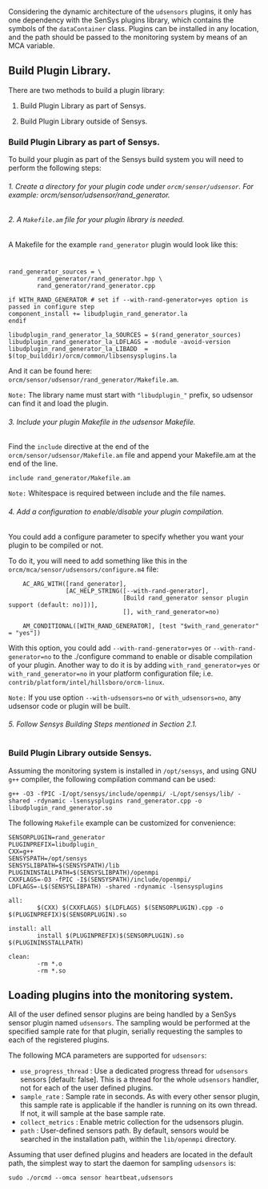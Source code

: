 Considering the dynamic architecture of the `udsensors` plugins, it only has one dependency with the SenSys plugins library, which contains the symbols of the `dataContainer` class. Plugins can be installed in any location, and the path should be passed to the monitoring system by means of an MCA variable.

## Build Plugin Library.

There are two methods to build a plugin library:

1. Build Plugin Library as part of Sensys.

2. Build Plugin Library outside of Sensys.


### Build Plugin Library as part of Sensys.

To build your plugin as part of the Sensys build system you will need to perform the following steps:

###### 1. Create a directory for your plugin code under `orcm/sensor/udsensor`. For example: orcm/sensor/udsensor/rand_generator.

###### 2. A `Makefile.am` file for your plugin library is needed.

A Makefile for the example `rand_generator` plugin would look like this:
#

```
rand_generator_sources = \
        rand_generator/rand_generator.hpp \
        rand_generator/rand_generator.cpp

if WITH_RAND_GENERATOR # set if --with-rand-generator=yes option is passed in configure step
component_install += libudplugin_rand_generator.la
endif

libudplugin_rand_generator_la_SOURCES = $(rand_generator_sources)
libudplugin_rand_generator_la_LDFLAGS = -module -avoid-version
libudplugin_rand_generator_la_LIBADD  = $(top_builddir)/orcm/common/libsensysplugins.la
```

And it can be found here: `orcm/sensor/udsensor/rand_generator/Makefile.am`.

`Note:` The library name must start with `"libudplugin_"` prefix, so udsensor can find it and load the plugin.

###### 3. Include your plugin Makefile in the udsensor Makefile.

Find the `include` directive at the end of the `orcm/sensor/udsensor/Makefile.am` file and append your Makefile.am at the end of the line.

```
include rand_generator/Makefile.am
```

`Note:` Whitespace is required between include and the file names.

###### 4. Add a configuration to enable/disable your plugin compilation.

You could add a configure parameter to specify whether you want your plugin to be compiled or not.

To do it, you will need to add something like this in the `orcm/mca/sensor/udsensors/configure.m4` file:

```
    AC_ARG_WITH([rand_generator],
                [AC_HELP_STRING([--with-rand-generator],
                                [Build rand_generator sensor plugin support (default: no)])],
                                [], with_rand_generator=no)

    AM_CONDITIONAL([WITH_RAND_GENERATOR], [test "$with_rand_generator" = "yes"])
```

With this option, you could add `--with-rand-generator=yes` or `--with-rand-generator=no`  to the ./configure command to enable or disable compilation of your plugin.
Another way to do it is by adding `with_rand_generator=yes` or `with_rand_generator=no` in your platform configuration file; i.e. `contrib/platform/intel/hillsboro/orcm-linux`.

`Note:` If you use option `--with-udsensors=no` or `with_udsensors=no`, any udsensor code or plugin will be built.

###### 5. Follow Sensys Building Steps mentioned in Section 2.1.
#

### Build Plugin Library outside Sensys.

Assuming the monitoring system is installed in `/opt/sensys`, and using GNU `g++` compiler, the following compilation command can be used:

```
g++ -O3 -fPIC -I/opt/sensys/include/openmpi/ -L/opt/sensys/lib/ -shared -rdynamic -lsensysplugins rand_generator.cpp -o libudplugin_rand_generator.so
```

The following `Makefile` example can be customized for convenience:

    SENSORPLUGIN=rand_generator
    PLUGINPREFIX=libudplugin_
    CXX=g++
    SENSYSPATH=/opt/sensys
    SENSYSLIBPATH=$(SENSYSPATH)/lib
    PLUGININSTALLPATH=$(SENSYSLIBPATH)/openmpi
    CXXFLAGS=-O3 -fPIC -I$(SENSYSPATH)/include/openmpi/
    LDFLAGS=-L$(SENSYSLIBPATH) -shared -rdynamic -lsensysplugins

    all:
            $(CXX) $(CXXFLAGS) $(LDFLAGS) $(SENSORPLUGIN).cpp -o $(PLUGINPREFIX)$(SENSORPLUGIN).so

    install: all
            install $(PLUGINPREFIX)$(SENSORPLUGIN).so $(PLUGININSSTALLPATH)

    clean:
            -rm *.o
            -rm *.so

## Loading plugins into the monitoring system.
All of the user defined sensor plugins are being handled by a SenSys sensor plugin named `udsensors`. The sampling would be performed at the specified sample rate for that plugin, serially requesting the samples to each of the registered plugins.

The following MCA parameters are supported for `udsensors`:

* `use_progress_thread` : Use a dedicated progress thread for `udsensors` sensors [default: false]. This is a thread for the whole `udsensors` handler, not for each of the user defined plugins.
* `sample_rate` : Sample rate in seconds. As with every other sensor plugin, this sample rate is applicable if the handler is running on its own thread. If not, it will sample at the base sample rate.
* `collect_metrics` : Enable metric collection for the udsensors plugin.
* `path` : User-defined sensors path. By default, sensors would be searched in the installation path, within the `lib/openmpi` directory.

Assuming that user defined plugins and headers are located in the default path, the simplest way to start the daemon for sampling `udsensors` is:
```
sudo ./orcmd --omca sensor heartbeat,udsensors
```
